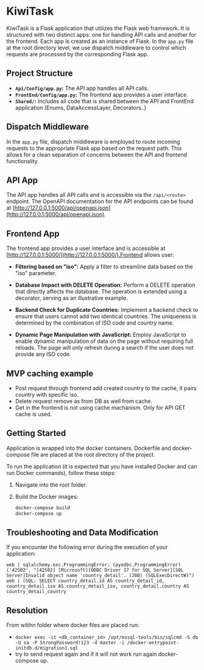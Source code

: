 # KiwiTask

KiwiTask is a Flask application that utilizes the Flask web framework. It is structured with two distinct apps: one for handling API calls and another for the frontend. Each app is created as an instance of Flask. In the `app.py` file at the root directory level, we use dispatch middleware to control which requests are processed by the corresponding Flask app.

## Project Structure
  - **`Api/Config/app.py`:** The API app handles all API calls.
  - **`FrontEnd/Config/app.py`:** The frontend app provides a user interface.
  - **`Shared/`:** Includes all code that is shared between the API and FrontEnd application (Enums, DataAccessLayer, Decorators..)

## Dispatch Middleware

In the `app.py` file, dispatch middleware is employed to route incoming requests to the appropriate Flask app based on the request path. This allows for a clean separation of concerns between the API and frontend functionality.

## API App

The API app handles all API calls and is accessible via the `/api/<route>` endpoint. The OpenAPI documentation for the API endpoints can be found at [http://127.0.0.1:5000/api/openapi.json](http://127.0.0.1:5000/api/openapi.json).
## Frontend App

The frontend app provides a user interface and is accessible at [http://127.0.0.1:5000/](http://127.0.0.1:5000/).Frontend allows user:
- **Filtering based on "iso":**
  Apply a filter to streamline data based on the "iso" parameter.

- **Database Impact with DELETE Operation:**
  Perform a DELETE operation that directly affects the database. The operation is extended using a decorator, serving as an illustrative example.

- **Backend Check for Duplicate Countries:**
  Implement a backend check to ensure that users cannot add two identical countries. The uniqueness is determined by the combination of ISO code and country name.

- **Dynamic Page Manipulation with JavaScript:**
  Employ JavaScript to enable dynamic manipulation of data on the page without requiring full reloads. The page will only refresh during a search if the user does not provide any ISO code.

## MVP caching example
  - Post request through frontend add created country to the cache, it pairs country with specific iso.
  - Delete request remove as from DB as well from cache.
  - Get in the frontend is not using cache machanism. Only for API GET cache is used.

## Getting Started

Application is wrapped into the docker containers. Dockerfile and docker-compose file are placed at the root directory of the project.

To run the application (it is expected that you have installed Docker and can run Docker commands), follow these steps:

1. Navigate into the root folder.

2. Build the Docker images:

   ```bash
   docker-compose build
   docker-compose up

## Troubleshooting and Data Modification
  If you encounter the following error during the execution of your application:
  
  `web | sqlalchemy.exc.ProgrammingError: (pyodbc.ProgrammingError) ('42S02', "[42S02] [Microsoft][ODBC Driver 17 for SQL Server][SQL Server]Invalid object name 'country_detail'. (208) (SQLExecDirectW)")
  web | [SQL: SELECT country_detail.id AS country_detail_id, country_detail.iso AS country_detail_iso, country_detail.country AS country_detail_country`

## Resolution
  From witihn folder where docker files are placed run:
  - `docker exec -it <db_container_id> /opt/mssql-tools/bin/sqlcmd -S db -U sa -P StrongPassword!123 -d master -i /docker-entrypoint-initdb.d/migration1.sql`
  - try to send request again and if it will not work run again docker-compose up.